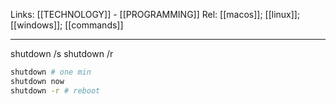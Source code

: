Links: [[TECHNOLOGY]] - [[PROGRAMMING]]
Rel: [[macos]]; [[linux]]; [[windows]]; [[commands]]

--- 

shutdown /s
shutdown /r

```sh
shutdown # one min
shutdown now
shutdown -r # reboot


```